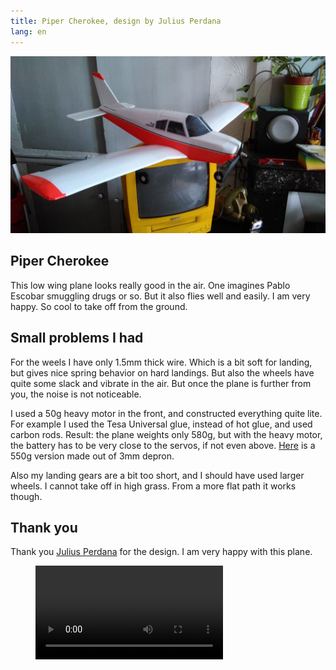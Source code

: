 ```yaml
---
title: Piper Cherokee, design by Julius Perdana
lang: en
---
```


![](cherokee.jpeg)

## Piper Cherokee

This low wing plane looks really good in the air.  One imagines Pablo Escobar smuggling drugs or so.  But it also flies well and easily.  I am very happy. So cool to take off from the ground.

## Small problems I had

For the weels I have only 1.5mm thick wire. Which is a bit soft for landing, but gives nice spring behavior on hard landings. But also the wheels have quite some slack and vibrate in the air. But once the plane is further from you, the noise is not noticeable.

I used a 50g heavy motor in the front, and constructed everything quite lite. For example I used the Tesa Universal glue, instead of hot glue, and used carbon rods. Result: the plane weights only 580g, but with the heavy motor, the battery has to be very close to the servos, if not even above. [Here](https://www.youtube.com/watch?v=_JqGx68IvMk) is a 550g version made out of 3mm depron.

Also my landing gears are a bit too short, and I should have used larger wheels. I cannot take off in high grass. From a more flat path it works though.

## Thank you

Thank you [Julius Perdana](https://www.youtube.com/channel/UC64lnLfKm09f13iayaCOX0A) for the design. I am very happy with this plane.

<figure class="video_container">
  <video controls="true" allowfullscreen="true">
    <source src="cherokee_premier_jour_de_vol.mp4" type="video/mp4">
  </video>
</figure>
